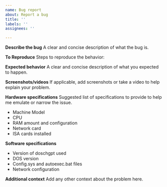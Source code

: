 ```yaml
---
name: Bug report
about: Report a bug
title: ''
labels: ''
assignees: ''

---
```


**Describe the bug**
A clear and concise description of what the bug is.

**To Reproduce**
Steps to reproduce the behavior:

**Expected behavior**
A clear and concise description of what you expected to happen.

**Screenshots/videos**
If applicable, add screenshots or take a video to help explain your problem.

**Hardware specifications**
Suggested list of specifications to provide to help me emulate or narrow the issue.

- Machine Model
- CPU
- RAM amount and configuration
- Network card
- ISA cards installed

**Software specifications**
- Version of doschgpt used
- DOS version
- Config.sys and autoexec.bat files
- Network configuration

**Additional context**
Add any other context about the problem here.
